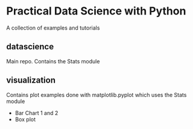 # Practical Data Science with Python
A collection of examples and tutorials
## datascience
Main repo. Contains the Stats module

## visualization
Contains plot examples done with matplotlib.pyplot which uses the Stats module
* Bar Chart 1 and 2
* Box plot 
